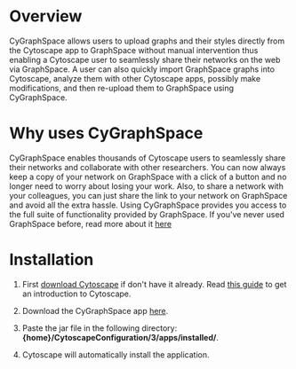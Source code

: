 # Overview

CyGraphSpace allows users to upload graphs and their styles directly from the Cytoscape app to GraphSpace without manual intervention thus enabling a Cytoscape user to seamlessly share their networks on the web via GraphSpace. A user can also quickly import GraphSpace graphs into Cytoscape, analyze them with other Cytoscape apps, possibly make modifications, and then re-upload them to GraphSpace using CyGraphSpace.

# Why uses CyGraphSpace

CyGraphSpace enables thousands of Cytoscape users to seamlessly share their networks and collaborate with other researchers. You can now always keep a copy of your network on GraphSpace with a click of a button and no longer need to worry about losing your work. Also, to share a network with your colleagues, you can just share the link to your network on GraphSpace and avoid all the extra hassle. Using CyGraphSpace provides you access to the full suite of functionality provided by GraphSpace. If you've never used GraphSpace before, read more about it [here](http://www.graphspace.org)

# Installation

1. First [download Cytoscape](http://www.cytoscape.org/download.php) if don't have it already. Read [this guide](http://www.cytoscape.org/documentation_users.html) to get an introduction to Cytoscape.

1. Download the CyGraphSpace app [here](https://cygraphspace.github.io/downloads/CyGraphSpace-1.0.0.jar).

1. Paste the jar file in the following directory: **{home}/CytoscapeConfiguration/3/apps/installed/**.

1. Cytoscape will automatically install the application.
